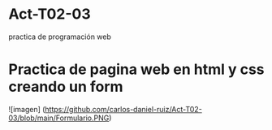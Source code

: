 # Act-T02-03
practica de programación web
# Practica de pagina web  en html y css creando un form
![imagen] (https://github.com/carlos-daniel-ruiz/Act-T02-03/blob/main/Formulario.PNG)

